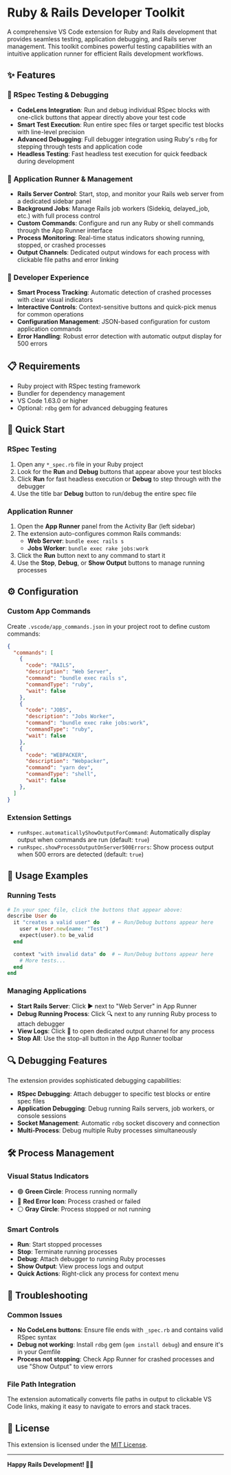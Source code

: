 # Ruby & Rails Developer Toolkit

A comprehensive VS Code extension for Ruby and Rails development that provides seamless testing, application debugging, and Rails server management. This toolkit combines powerful testing capabilities with an intuitive application runner for efficient Rails development workflows.

## ✨ Features

### 🧪 **RSpec Testing & Debugging**
- **CodeLens Integration**: Run and debug individual RSpec blocks with one-click buttons that appear directly above your test code
- **Smart Test Execution**: Run entire spec files or target specific test blocks with line-level precision
- **Advanced Debugging**: Full debugger integration using Ruby's `rdbg` for stepping through tests and application code
- **Headless Testing**: Fast headless test execution for quick feedback during development

### 🚀 **Application Runner & Management**
- **Rails Server Control**: Start, stop, and monitor your Rails web server from a dedicated sidebar panel
- **Background Jobs**: Manage Rails job workers (Sidekiq, delayed_job, etc.) with full process control
- **Custom Commands**: Configure and run any Ruby or shell commands through the App Runner interface
- **Process Monitoring**: Real-time status indicators showing running, stopped, or crashed processes
- **Output Channels**: Dedicated output windows for each process with clickable file paths and error linking

### 🔧 **Developer Experience**
- **Smart Process Tracking**: Automatic detection of crashed processes with clear visual indicators
- **Interactive Controls**: Context-sensitive buttons and quick-pick menus for common operations
- **Configuration Management**: JSON-based configuration for custom application commands
- **Error Handling**: Robust error detection with automatic output display for 500 errors

## 📋 Requirements

- Ruby project with RSpec testing framework
- Bundler for dependency management
- VS Code 1.63.0 or higher
- Optional: `rdbg` gem for advanced debugging features

## 🚀 Quick Start

### RSpec Testing
1. Open any `*_spec.rb` file in your Ruby project
2. Look for the **Run** and **Debug** buttons that appear above your test blocks
3. Click **Run** for fast headless execution or **Debug** to step through with the debugger
4. Use the title bar **Debug** button to run/debug the entire spec file

### Application Runner
1. Open the **App Runner** panel from the Activity Bar (left sidebar)
2. The extension auto-configures common Rails commands:
   - **Web Server**: `bundle exec rails s`
   - **Jobs Worker**: `bundle exec rake jobs:work`
3. Click the **Run** button next to any command to start it
4. Use the **Stop**, **Debug**, or **Show Output** buttons to manage running processes

## ⚙️ Configuration

### Custom App Commands
Create `.vscode/app_commands.json` in your project root to define custom commands:

```json
{
  "commands": [
    {
      "code": "RAILS",
      "description": "Web Server",
      "command": "bundle exec rails s",
      "commandType": "ruby",
      "wait": false
    },
    {
      "code": "JOBS",
      "description": "Jobs Worker", 
      "command": "bundle exec rake jobs:work",
      "commandType": "ruby",
      "wait": false
    },
    {
      "code": "WEBPACKER",
      "description": "Webpacker", 
      "command": "yarn dev",
      "commandType": "shell",
      "wait": false
    },
  ]
}
```

### Extension Settings
- `runRspec.automaticallyShowOutputForCommand`: Automatically display output when commands are run (default: `true`)
- `runRspec.showProcessOutputOnServer500Errors`: Show process output when 500 errors are detected (default: `true`)

## 🎯 Usage Examples

### Running Tests
```ruby
# In your spec file, click the buttons that appear above:
describe User do
  it "creates a valid user" do    # ← Run/Debug buttons appear here
    user = User.new(name: "Test")
    expect(user).to be_valid
  end

  context "with invalid data" do  # ← Run/Debug buttons appear here
    # More tests...
  end
end
```

### Managing Applications
- **Start Rails Server**: Click ▶️ next to "Web Server" in App Runner
- **Debug Running Process**: Click 🔍 next to any running Ruby process to attach debugger
- **View Logs**: Click 📄 to open dedicated output channel for any process
- **Stop All**: Use the stop-all button in the App Runner toolbar

## 🔍 Debugging Features

The extension provides sophisticated debugging capabilities:

- **RSpec Debugging**: Attach debugger to specific test blocks or entire spec files
- **Application Debugging**: Debug running Rails servers, job workers, or console sessions
- **Socket Management**: Automatic `rdbg` socket discovery and connection
- **Multi-Process**: Debug multiple Ruby processes simultaneously

## 🛠️ Process Management

### Visual Status Indicators
- 🟢 **Green Circle**: Process running normally
- 🔴 **Red Error Icon**: Process crashed or failed
- ⚪ **Gray Circle**: Process stopped or not running

### Smart Controls
- **Run**: Start stopped processes
- **Stop**: Terminate running processes  
- **Debug**: Attach debugger to running Ruby processes
- **Show Output**: View process logs and output
- **Quick Actions**: Right-click any process for context menu

## 🐛 Troubleshooting

### Common Issues
- **No CodeLens buttons**: Ensure file ends with `_spec.rb` and contains valid RSpec syntax
- **Debug not working**: Install `rdbg` gem (`gem install debug`) and ensure it's in your Gemfile
- **Process not stopping**: Check App Runner for crashed processes and use "Show Output" to view errors

### File Path Integration
The extension automatically converts file paths in output to clickable VS Code links, making it easy to navigate to errors and stack traces.

## 📄 License

This extension is licensed under the [MIT License](LICENSE).

---

**Happy Rails Development! 🚂✨**
